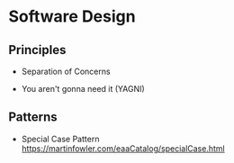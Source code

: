# Software Design

## Principles

 - Separation of Concerns
 
 - You aren't gonna need it (YAGNI)

## Patterns

 - Special Case Pattern
 https://martinfowler.com/eaaCatalog/specialCase.html
